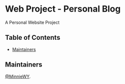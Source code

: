 # Web Project - Personal Blog


A Personal Website Project



## Table of Contents  
- [Maintainers](#maintainers)



## Maintainers
[@MinnieWY](https://github.com/MinnieWY).
